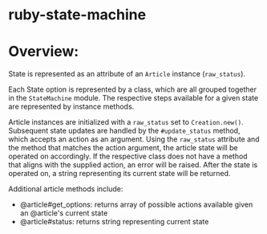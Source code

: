 # ruby-state-machine

# Overview:

State is represented as an attribute of an `Article` instance (`raw_status`).

Each State option is represented by a class, which are all grouped together in the `StateMachine` module. The respective steps available for a given state are represented by instance methods.

Article instances are initialized with a `raw_status` set to `Creation.new()`. Subsequent state updates are handled by the `#update_status` method, which accepts an action as an argument. Using the `raw_status` attribute and the method that matches the action argument, the article state will be operated on accordingly. If the respective class does not have a method that aligns with the supplied action, an error will be raised. After the state is operated on, a string representing its current state will be returned.

Additional article methods include:
* @article#get_options: returns array of possible actions available given an @article's current state
* @article#status: returns string representing current state
